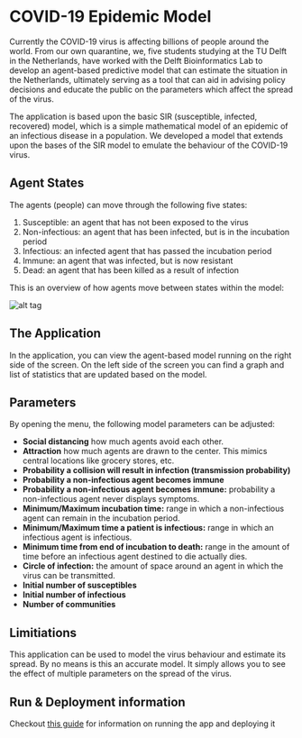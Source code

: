 # COVID-19 Epidemic Model

Currently the COVID-19 virus is affecting billions of people around the world. From our own quarantine, we, five students studying at the TU Delft in the Netherlands, have worked with the Delft Bioinformatics Lab to develop an agent-based predictive model that can estimate the situation in the Netherlands, ultimately serving as a tool that can aid in advising policy decisions and educate the public on the parameters which affect the spread of the virus.

The application is based upon the basic SIR (susceptible, infected, recovered) model, which is a simple mathematical model of an epidemic of an infectious disease in a population. We developed a model that extends upon the bases of the SIR model to emulate the behaviour of the COVID-19 virus. 

## Agent States

The agents (people) can move through the following five states:
1. Susceptible: an agent that has not been exposed to the virus
2. Non-infectious: an agent that has been infected, but is in the incubation period
3. Infectious: an infected agent that has passed the incubation period
4. Immune: an agent that was infected, but is now resistant
5. Dead: an agent that has been killed as a result of infection

This is an overview of how agents move between states within the model:

![alt tag](https://gitlab.ewi.tudelft.nl/cse2000-software-project/2019-2020-q4/cluster-6/covid-19-modeling/covid-19-modeling/uploads/529120e88f110c31234cdf40d341c284/agent-states.png)

## The Application

In the application, you can view the agent-based model running on the right side of the screen. On the left side of the screen you can find a graph and list of statistics that are updated based on the model.

## Parameters

By opening the menu, the following model parameters can be adjusted:

* **Social distancing** how much agents avoid each other.
* **Attraction** how much agents are drawn to the center. This mimics central locations like grocery stores, etc.
* **Probability a collision will result in infection (transmission probability)**
* **Probability a non-infectious agent becomes immune**
* **Probability a non-infectious agent becomes immune:** probability a non-infectious agent never displays symptoms.
* **Minimum/Maximum incubation time:** range in which a non-infectious agent can remain in the incubation period.
* **Minimum/Maximum time a patient is infectious:** range in which an infectious agent is infectious.
* **Minimum time from end of incubation to death:** range in the amount of time before an infectious agent destined to die actually dies.
* **Circle of infection:** the amount of space around an agent in which the virus can be transmitted.
* **Initial number of susceptibles**
* **Initial number of infectious**
* **Number of communities**


## Limitiations

This application can be used to model the virus behaviour and estimate its spread. By no means is this an accurate model. It simply allows you to see the effect of multiple parameters on the spread of the virus.

## Run & Deployment information
Checkout [this guide](./app/README.md) for information on running the app and deploying it


